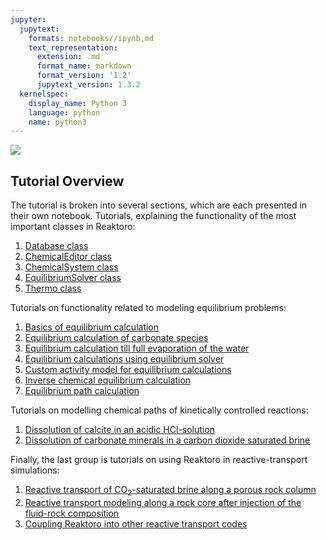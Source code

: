 ```yaml
---
jupyter:
  jupytext:
    formats: notebooks//ipynb,md
    text_representation:
      extension: .md
      format_name: markdown
      format_version: '1.2'
      jupytext_version: 1.3.2
  kernelspec:
    display_name: Python 3
    language: python
    name: python3
---
```


<div>
<a href="https://reaktoro.org"><img src="https://reaktoro.org/_images/reaktoro-header.svg"></a>
</div>


## Tutorial Overview

The tutorial is broken into several sections, which are each presented in their own notebook.
Tutorials, explaining the functionality of the most important classes in Reaktoro:

1.  [Database class](cl.database.ipynb)
2.  [ChemicalEditor class](cl.chemical-editor.ipynb)
3.  [ChemicalSystem class](cl.chemical-system.ipynb)
4.  [EquilibriumSolver class](cl.equilibrium-solver.ipynb)
5.  [Thermo class](cl.thermo.ipynb)

Tutorials on functionality related to modeling equilibrium problems:

1.  [Basics of equilibrium calculation](eq.equilibrium-basics.ipynb)
2.  [Equilibrium calculation of carbonate species](eq.equilibrium-carbonates.ipynb)
3.  [Equilibrium calculation till full evaporation of the water](eq.co2-brine-full-water-evaporation.ipynb)
4.  [Equilibrium calculations using equilibrium solver](eq.co2-brine-using-equilibrium-solver.ipynb)
5.  [Custom activity model for equilibrium calculations](eq.custom-activity-models.ipynb)
6.  [Inverse chemical equilibrium calculation](eq.inverse-chemical-equilibrium-calculations.ipynb)
7.  [Equilibrium path calculation](eq.equilibriumpath.ipynb)

Tutorials on modelling chemical paths of kinetically controlled reactions:

1.  [Dissolution of calcite in an acidic HCl-solution](kin.calcite-hcl.ipynb)
2.  [Dissolution of carbonate minerals in a carbon dioxide saturated brine](kin.carbonates-co2.ipynb)

Finally, the last group is tutorials on using Reaktoro in reactive-transport simulations:

1. [Reactive transport of CO<sub>2</sub>-saturated brine along a porous rock column](rt.1.calcite-brine.ipynb)
2. [Reactive transport modeling along a rock core after injection of the fluid-rock composition](rt.2.calcite-dolomite.ipynb)
3. [Coupling Reaktoro into other reactive transport codes](rt.coupling-reaktoro-to-transport.ipynb)
